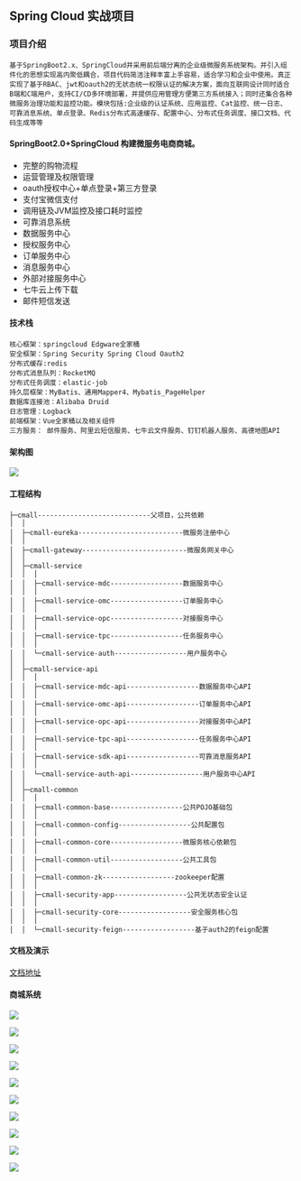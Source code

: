## Spring Cloud 实战项目

### 项目介绍
```
基于SpringBoot2.x、SpringCloud并采用前后端分离的企业级微服务系统架构。并引入组件化的思想实现高内聚低耦合，项目代码简洁注释丰富上手容易，适合学习和企业中使用。真正实现了基于RBAC、jwt和oauth2的无状态统一权限认证的解决方案，面向互联网设计同时适合B端和C端用户，支持CI/CD多环境部署，并提供应用管理方便第三方系统接入；同时还集合各种微服务治理功能和监控功能。模块包括:企业级的认证系统、应用监控、Cat监控、统一日志、可靠消息系统、单点登录、Redis分布式高速缓存、配置中心、分布式任务调度、接口文档、代码生成等等
```

#### SpringBoot2.0+SpringCloud 构建微服务电商商城。
- 完整的购物流程
- 运营管理及权限管理
- oauth授权中心+单点登录+第三方登录
- 支付宝微信支付
- 调用链及JVM监控及接口耗时监控
- 可靠消息系统
- 数据服务中心
- 授权服务中心
- 订单服务中心
- 消息服务中心
- 外部对接服务中心
- 七牛云上传下载
- 邮件短信发送
#### 技术栈

    核心框架：springcloud Edgware全家桶
	安全框架：Spring Security Spring Cloud Oauth2
	分布式缓存:redis
	分布式消息队列：RocketMQ
	分布式任务调度：elastic-job
	持久层框架：MyBatis、通用Mapper4、Mybatis_PageHelper
	数据库连接池：Alibaba Druid
	日志管理：Logback
	前端框架：Vue全家桶以及相关组件
	三方服务： 邮件服务、阿里云短信服务、七牛云文件服务、钉钉机器人服务、高德地图API

#### 架构图
![](http://cdn.shevip.cn/blog-a30b33ca04a942bca8332cbd971b83ec)

#### 工程结构
    ├─cmall----------------------------父项目，公共依赖
    │  │
    │  ├─cmall-eureka--------------------------微服务注册中心
    │  │
    │  ├─cmall-gateway--------------------------微服务网关中心
    │  │
    │  ├─cmall-service
    │  │  │
    │  │  ├─cmall-service-mdc------------------数据服务中心
    │  │  │
    │  │  ├─cmall-service-omc------------------订单服务中心
    │  │  │
    │  │  ├─cmall-service-opc------------------对接服务中心
    │  │  │
    │  │  ├─cmall-service-tpc------------------任务服务中心
    │  │  │
    │  │  └─cmall-service-auth------------------用户服务中心
    │  │
    │  ├─cmall-service-api
    │  │  │
    │  │  ├─cmall-service-mdc-api------------------数据服务中心API
    │  │  │
    │  │  ├─cmall-service-omc-api------------------订单服务中心API
    │  │  │
    │  │  ├─cmall-service-opc-api------------------对接服务中心API
    │  │  │
    │  │  ├─cmall-service-tpc-api------------------任务服务中心API
    │  │  │
    │  │  ├─cmall-service-sdk-api------------------可靠消息服务API
    │  │  │
    │  │  └─cmall-service-auth-api------------------用户服务中心API
    │  │
    │  ├─cmall-common
    │  │  │
    │  │  ├─cmall-common-base------------------公共POJO基础包
    │  │  │
    │  │  ├─cmall-common-config------------------公共配置包
    │  │  │
    │  │  ├─cmall-common-core------------------微服务核心依赖包
    │  │  │
    │  │  ├─cmall-common-util------------------公共工具包
    │  │  │
    │  │  ├─cmall-common-zk------------------zookeeper配置
    │  │  │
    │  │  ├─cmall-security-app------------------公共无状态安全认证
    │  │  │
    │  │  ├─cmall-security-core------------------安全服务核心包
    │  │  │
    │  │  └─cmall-security-feign------------------基于auth2的feign配置

    


#### 文档及演示

[文档地址](http://www.chilangedu.com/course/1391679647.html)



#### 商城系统
![](http://cdn.shevip.cn/blog-3588b51b61704a24bb8537a324dfdde5)

![](http://cdn.shevip.cn/blog-f908557f0b5f403494851479b5efc3d9)

![](http://cdn.shevip.cn/blog-66c064bb67584fd5b3bef4b881efa1d6)

![](http://cdn.shevip.cn/blog-9f8058f53ee94387ae4c8e3a63ca2a12)

![](http://cdn.shevip.cn/blog-619bd4a62a344f188421d1d417691f31)

![](http://cdn.shevip.cn/blog-635c70e3d81d489284b088d4f47c22d1)

![](http://cdn.shevip.cn/blog-b6462954cd1e46278874d914c9c8c265)

![](http://cdn.shevip.cn/blog-16dec74e3cc442d892d1e9e48c281d33)

![](http://cdn.shevip.cn/blog-57afe66f9377469a9d93e9c744b9c3b2)

![](http://cdn.shevip.cn/blog-877874a4da46465794222907fe399515)
 

